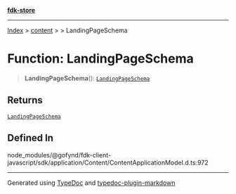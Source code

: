 [**fdk-store**](../../../README.md)
***

[Index](../../../API.md) > [content](../../README.md) > [<internal>](../README.md) > LandingPageSchema

# Function: LandingPageSchema

> **LandingPageSchema**(): [`LandingPageSchema`](../type-aliases/type-alias.LandingPageSchema.md)

## Returns

[`LandingPageSchema`](../type-aliases/type-alias.LandingPageSchema.md)

## Defined In

node\_modules/@gofynd/fdk-client-javascript/sdk/application/Content/ContentApplicationModel.d.ts:972

***
Generated using [TypeDoc](https://typedoc.org/) and [typedoc-plugin-markdown](https://www.npmjs.com/package/typedoc-plugin-markdown)
